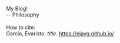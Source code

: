 My Blog! <br>
-- Philosophy <br>
<br>
How to cite: <br>
Garcia, Evaristo. <i> title. </i> https://ejayg.github.io/ 
